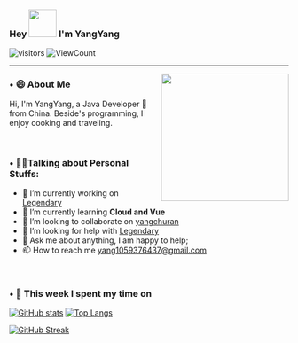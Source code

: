 ### Hey <img src="https://media.giphy.com/media/mGcNjsfWAjY5AEZNw6/giphy.gif" width="50"> I'm YangYang

![visitors](https://visitor-badge.laobi.icu/badge?page_id=monkeyDyang.monkeyDyang) <img alt="ViewCount" src="https://views.whatilearened.today/views/github/monkeyDyang/monkeyDyang.svg" />

<hr>

<img align='right' src="https://media.giphy.com/media/M9gbBd9nbDrOTu1Mqx/giphy.gif" width="230">

### **• 😄 About Me**

Hi, I'm YangYang, a Java Developer 🚀 from China. Beside's programming, I enjoy cooking and traveling.

<br />

### **• 🙋‍♂️Talking about Personal Stuffs:**

- 🔭 I’m currently working on [Legendary](https://github.com/monkeyDyang/Legendary)
- 🌱 I’m currently learning **Cloud and Vue**
- 👯 I’m looking to collaborate on [yangchuran](https://github.com/monkeyDyang/yangchuran)
- 🤝 I’m looking for help with [Legendary](https://github.com/monkeyDyang/Legendary)
- 💬 Ask me about anything, I am happy to help;
- 📫 How to reach me yang1059376437@gmail.com

<br />

### • 🔭 **This week I spent my time on**

[![GitHub stats](https://github-readme-stats.vercel.app/api?username=monkeyDyang&show_icons=true&hide_border=true&line_height=20)](https://github.com/anuraghazra/github-readme-stats)
[![Top Langs](https://github-readme-stats.vercel.app/api/top-langs/?username=monkeyDyang&hide_border=true&layout=compact)](https://github.com/anuraghazra/github-readme-stats)

[![GitHub Streak](https://streak-stats.demolab.com?user=monkeyDyang&hide_border=true&mode=weekly&card_width=995)](https://git.io/streak-stats)
